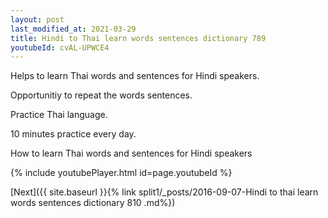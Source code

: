 ```yaml
---
layout: post
last_modified_at: 2021-03-29
title: Hindi to Thai learn words sentences dictionary 789 
youtubeId: cvAL-UPWCE4
---
```

 
 
Helps to learn Thai words and sentences for Hindi speakers.

Opportunitiy to repeat the words sentences. 

Practice Thai language. 
 
10 minutes practice every day. 
 
How to learn Thai words and sentences for Hindi speakers 
 
{% include youtubePlayer.html id=page.youtubeId %}
 
 
[Next]({{ site.baseurl }}{% link  split1/_posts/2016-09-07-Hindi to thai learn words sentences dictionary 810 .md%})
 
